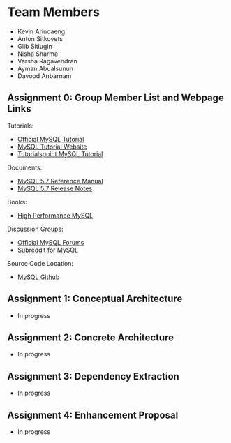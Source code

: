 # Team Members

- Kevin Arindaeng
- Anton Sitkovets
- Glib Sitiugin
- Nisha Sharma
- Varsha Ragavendran
- Ayman Abualsunun
- Davood Anbarnam

## Assignment 0: Group Member List and Webpage Links

Tutorials:
- [Official MySQL Tutorial](https://dev.mysql.com/doc/refman/5.7/en/tutorial.html)
- [MySQL Tutorial Website](http://www.mysqltutorial.org/)
- [Tutorialspoint MySQL Tutorial](https://www.tutorialspoint.com/mysql/)

Documents:
- [MySQL 5.7 Reference Manual](https://dev.mysql.com/doc/refman/5.7/en/)
- [MySQL 5.7 Release Notes](https://dev.mysql.com/doc/relnotes/mysql/5.7/en/)

Books:
- [High Performance MySQL](https://www.amazon.com/gp/product/0596101716?ie=UTF8&tag=thgest-20&linkCode=as2&camp=1789&creative=390957&creativeASIN=0596101716)

Discussion Groups:
- [Official MySQL Forums](https://forums.mysql.com/)
- [Subreddit for MySQL](https://www.reddit.com/r/mysql/)

Source Code Location:
- [MySQL Github](https://github.com/mysql/mysql-server)

## Assignment 1: Conceptual Architecture

- In progress

## Assignment 2: Concrete Architecture

- In progress

## Assignment 3: Dependency Extraction

- In progress

## Assignment 4: Enhancement Proposal

- In progress
